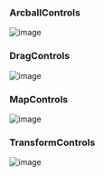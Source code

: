 ### ArcballControls
![image](https://github.com/user-attachments/assets/349cbc72-ab6f-4aa6-854d-c1cf115235c9)

### DragControls
![image](https://github.com/user-attachments/assets/55a05619-0ce4-4e89-9bc5-5fceb8585c1f)

### MapControls
![image](https://github.com/user-attachments/assets/2b8aa7bb-1075-4715-9d9f-de37e48bb686)

### TransformControls
![image](https://github.com/user-attachments/assets/7d6f6810-89cb-4e4d-840b-a929e0cf1696)




